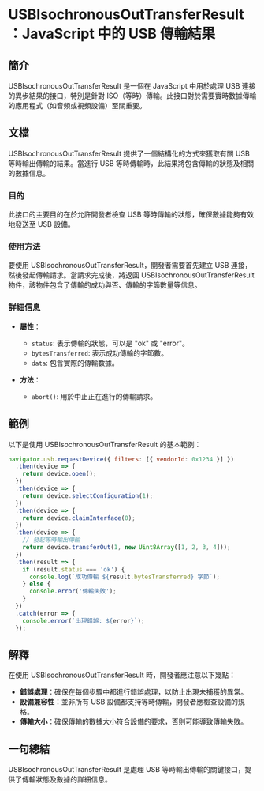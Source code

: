 <!--
Meta Description: # USBIsochronousOutTransferResult：JavaScript 中的 USB 傳輸結果 ## 簡介 USBIsochronousOutTransferResult 是一個在 JavaScript 中用於處理 USB 連接的異步結果的接口，特別是針對 ISO（等時）傳輸。此接...
Meta Keywords: usb, usbisochronousouttransferresult, device, error, then
-->

# USBIsochronousOutTransferResult：JavaScript 中的 USB 傳輸結果

## 簡介
USBIsochronousOutTransferResult 是一個在 JavaScript 中用於處理 USB 連接的異步結果的接口，特別是針對 ISO（等時）傳輸。此接口對於需要實時數據傳輸的應用程式（如音頻或視頻設備）至關重要。

## 文檔
USBIsochronousOutTransferResult 提供了一個結構化的方式來獲取有關 USB 等時輸出傳輸的結果。當進行 USB 等時傳輸時，此結果將包含傳輸的狀態及相關的數據信息。

### 目的
此接口的主要目的在於允許開發者檢查 USB 等時傳輸的狀態，確保數據能夠有效地發送至 USB 設備。

### 使用方法
要使用 USBIsochronousOutTransferResult，開發者需要首先建立 USB 連接，然後發起傳輸請求。當請求完成後，將返回 USBIsochronousOutTransferResult 物件，該物件包含了傳輸的成功與否、傳輸的字節數量等信息。

### 詳細信息
- **屬性**：
  - `status`: 表示傳輸的狀態，可以是 "ok" 或 "error"。
  - `bytesTransferred`: 表示成功傳輸的字節數。
  - `data`: 包含實際的傳輸數據。

- **方法**：
  - `abort()`: 用於中止正在進行的傳輸請求。

## 範例
以下是使用 USBIsochronousOutTransferResult 的基本範例：

```javascript
navigator.usb.requestDevice({ filters: [{ vendorId: 0x1234 }] })
  .then(device => {
    return device.open();
  })
  .then(device => {
    return device.selectConfiguration(1);
  })
  .then(device => {
    return device.claimInterface(0);
  })
  .then(device => {
    // 發起等時輸出傳輸
    return device.transferOut(1, new Uint8Array([1, 2, 3, 4]));
  })
  .then(result => {
    if (result.status === 'ok') {
      console.log(`成功傳輸 ${result.bytesTransferred} 字節`);
    } else {
      console.error('傳輸失敗');
    }
  })
  .catch(error => {
    console.error(`出現錯誤: ${error}`);
  });
```

## 解釋
在使用 USBIsochronousOutTransferResult 時，開發者應注意以下幾點：

- **錯誤處理**：確保在每個步驟中都進行錯誤處理，以防止出現未捕獲的異常。
- **設備兼容性**：並非所有 USB 設備都支持等時傳輸，開發者應檢查設備的規格。
- **傳輸大小**：確保傳輸的數據大小符合設備的要求，否則可能導致傳輸失敗。

## 一句總結
USBIsochronousOutTransferResult 是處理 USB 等時輸出傳輸的關鍵接口，提供了傳輸狀態及數據的詳細信息。